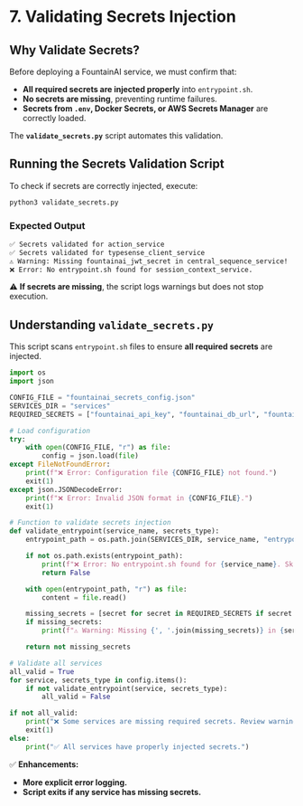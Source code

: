 # 7. Validating Secrets Injection

## Why Validate Secrets?
Before deploying a FountainAI service, we must confirm that:
- **All required secrets are injected properly** into `entrypoint.sh`.
- **No secrets are missing**, preventing runtime failures.
- **Secrets from `.env`, Docker Secrets, or AWS Secrets Manager** are correctly loaded.

The **`validate_secrets.py`** script automates this validation.

## Running the Secrets Validation Script
To check if secrets are correctly injected, execute:

```sh
python3 validate_secrets.py
```

### Expected Output
```sh
✅ Secrets validated for action_service
✅ Secrets validated for typesense_client_service
⚠️ Warning: Missing fountainai_jwt_secret in central_sequence_service!
❌ Error: No entrypoint.sh found for session_context_service.
```

⚠️ **If secrets are missing**, the script logs warnings but does not stop execution.

## Understanding `validate_secrets.py`
This script scans `entrypoint.sh` files to ensure **all required secrets** are injected.

```python
import os
import json

CONFIG_FILE = "fountainai_secrets_config.json"
SERVICES_DIR = "services"
REQUIRED_SECRETS = ["fountainai_api_key", "fountainai_db_url", "fountainai_typesense_key", "fountainai_jwt_secret"]

# Load configuration
try:
    with open(CONFIG_FILE, "r") as file:
        config = json.load(file)
except FileNotFoundError:
    print(f"❌ Error: Configuration file {CONFIG_FILE} not found.")
    exit(1)
except json.JSONDecodeError:
    print(f"❌ Error: Invalid JSON format in {CONFIG_FILE}.")
    exit(1)

# Function to validate secrets injection
def validate_entrypoint(service_name, secrets_type):
    entrypoint_path = os.path.join(SERVICES_DIR, service_name, "entrypoint.sh")

    if not os.path.exists(entrypoint_path):
        print(f"❌ Error: No entrypoint.sh found for {service_name}. Skipping.")
        return False

    with open(entrypoint_path, "r") as file:
        content = file.read()

    missing_secrets = [secret for secret in REQUIRED_SECRETS if secret not in content]
    if missing_secrets:
        print(f"⚠️ Warning: Missing {', '.join(missing_secrets)} in {service_name}!")

    return not missing_secrets

# Validate all services
all_valid = True
for service, secrets_type in config.items():
    if not validate_entrypoint(service, secrets_type):
        all_valid = False

if not all_valid:
    print("❌ Some services are missing required secrets. Review warnings above.")
    exit(1)
else:
    print("✅ All services have properly injected secrets.")
```

✅ **Enhancements:**  
- **More explicit error logging.**  
- **Script exits if any service has missing secrets.**

